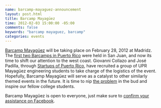 ```yaml
---
name: barcamp-mayaguez-announcement
layout: post.html
title: Barcamp Mayagüez
time: 2012-02-03 15:00:00 -05:00
comments: false
keywords: "barcamp mayaguez, barcamp"
categories: events
---
```


[Barcamp Mayagüez](http://startupsofpuertorico.com/barcamp/) will be taking place on February 28, 2012 at Madridz. The [first two Barcamps in Puerto Rico](http://barcampsj.org) were held in San Juan, and now its time to shift our attention to the west coast. Giovanni Collazo and José Padilla, through [Startups of Puerto Rico](http://www.startupsofpuertorico.com), have recruited a group of UPR Mayagüez engineering students to take charge of the logistics of the event. Hopefully, Barcamp Mayagüez will serve as a catalyst to other similarly themed events in the future. It is time to nip [the problem](http://www.hectorramos.com/startups-of-puerto-rico/) in the bud and inspire our fellow college students.

Barcamp Mayagüez is open to everyone, just make sure to [confirm your assistance on Facebook](https://www.facebook.com/events/174045022700218/).
